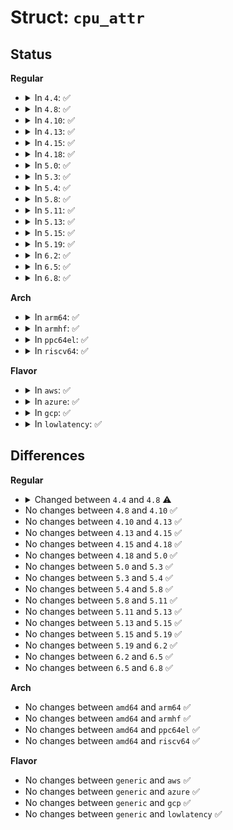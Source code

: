 # Struct: <code>cpu_attr</code>

## Status
<b>Regular</b>
<ul>
<li>
<details>
<summary>In <code>4.4</code>: ✅</summary>

```c
struct cpu_attr {
    struct device_attribute attr;
    const const const struct cpumask * * map;
};
```
</details>
</li>
<li>
<details>
<summary>In <code>4.8</code>: ✅</summary>

```c
struct cpu_attr {
    struct device_attribute attr;
    const const struct cpumask * map;
};
```
</details>
</li>
<li>
<details>
<summary>In <code>4.10</code>: ✅</summary>

```c
struct cpu_attr {
    struct device_attribute attr;
    const const struct cpumask * map;
};
```
</details>
</li>
<li>
<details>
<summary>In <code>4.13</code>: ✅</summary>

```c
struct cpu_attr {
    struct device_attribute attr;
    const const struct cpumask * map;
};
```
</details>
</li>
<li>
<details>
<summary>In <code>4.15</code>: ✅</summary>

```c
struct cpu_attr {
    struct device_attribute attr;
    const const struct cpumask * map;
};
```
</details>
</li>
<li>
<details>
<summary>In <code>4.18</code>: ✅</summary>

```c
struct cpu_attr {
    struct device_attribute attr;
    const const struct cpumask * map;
};
```
</details>
</li>
<li>
<details>
<summary>In <code>5.0</code>: ✅</summary>

```c
struct cpu_attr {
    struct device_attribute attr;
    const const struct cpumask * map;
};
```
</details>
</li>
<li>
<details>
<summary>In <code>5.3</code>: ✅</summary>

```c
struct cpu_attr {
    struct device_attribute attr;
    const const struct cpumask * map;
};
```
</details>
</li>
<li>
<details>
<summary>In <code>5.4</code>: ✅</summary>

```c
struct cpu_attr {
    struct device_attribute attr;
    const const struct cpumask * map;
};
```
</details>
</li>
<li>
<details>
<summary>In <code>5.8</code>: ✅</summary>

```c
struct cpu_attr {
    struct device_attribute attr;
    const const struct cpumask * map;
};
```
</details>
</li>
<li>
<details>
<summary>In <code>5.11</code>: ✅</summary>

```c
struct cpu_attr {
    struct device_attribute attr;
    const const struct cpumask * map;
};
```
</details>
</li>
<li>
<details>
<summary>In <code>5.13</code>: ✅</summary>

```c
struct cpu_attr {
    struct device_attribute attr;
    const const struct cpumask * map;
};
```
</details>
</li>
<li>
<details>
<summary>In <code>5.15</code>: ✅</summary>

```c
struct cpu_attr {
    struct device_attribute attr;
    const const struct cpumask * map;
};
```
</details>
</li>
<li>
<details>
<summary>In <code>5.19</code>: ✅</summary>

```c
struct cpu_attr {
    struct device_attribute attr;
    const const struct cpumask * map;
};
```
</details>
</li>
<li>
<details>
<summary>In <code>6.2</code>: ✅</summary>

```c
struct cpu_attr {
    struct device_attribute attr;
    const const struct cpumask * map;
};
```
</details>
</li>
<li>
<details>
<summary>In <code>6.5</code>: ✅</summary>

```c
struct cpu_attr {
    struct device_attribute attr;
    const const struct cpumask * map;
};
```
</details>
</li>
<li>
<details>
<summary>In <code>6.8</code>: ✅</summary>

```c
struct cpu_attr {
    struct device_attribute attr;
    const const struct cpumask * map;
};
```
</details>
</li>
</ul>
<b>Arch</b>
<ul>
<li>
<details>
<summary>In <code>arm64</code>: ✅</summary>

```c
struct cpu_attr {
    struct device_attribute attr;
    const const struct cpumask * map;
};
```
</details>
</li>
<li>
<details>
<summary>In <code>armhf</code>: ✅</summary>

```c
struct cpu_attr {
    struct device_attribute attr;
    const const struct cpumask * map;
};
```
</details>
</li>
<li>
<details>
<summary>In <code>ppc64el</code>: ✅</summary>

```c
struct cpu_attr {
    struct device_attribute attr;
    const const struct cpumask * map;
};
```
</details>
</li>
<li>
<details>
<summary>In <code>riscv64</code>: ✅</summary>

```c
struct cpu_attr {
    struct device_attribute attr;
    const const struct cpumask * map;
};
```
</details>
</li>
</ul>
<b>Flavor</b>
<ul>
<li>
<details>
<summary>In <code>aws</code>: ✅</summary>

```c
struct cpu_attr {
    struct device_attribute attr;
    const const struct cpumask * map;
};
```
</details>
</li>
<li>
<details>
<summary>In <code>azure</code>: ✅</summary>

```c
struct cpu_attr {
    struct device_attribute attr;
    const const struct cpumask * map;
};
```
</details>
</li>
<li>
<details>
<summary>In <code>gcp</code>: ✅</summary>

```c
struct cpu_attr {
    struct device_attribute attr;
    const const struct cpumask * map;
};
```
</details>
</li>
<li>
<details>
<summary>In <code>lowlatency</code>: ✅</summary>

```c
struct cpu_attr {
    struct device_attribute attr;
    const const struct cpumask * map;
};
```
</details>
</li>
</ul>

## Differences
<b>Regular</b>
<ul>
<li>
<details>
<summary>Changed between <code>4.4</code> and <code>4.8</code> ⚠️</summary>
<ul>
<li>
<b>Field type changed. </b>
<code>const const const struct cpumask * * map</code> ➡️ <code>const const struct cpumask * map</code>
</li>
</ul>
</details>
</li>
<li>
No changes between <code>4.8</code> and <code>4.10</code> ✅
</li>
<li>
No changes between <code>4.10</code> and <code>4.13</code> ✅
</li>
<li>
No changes between <code>4.13</code> and <code>4.15</code> ✅
</li>
<li>
No changes between <code>4.15</code> and <code>4.18</code> ✅
</li>
<li>
No changes between <code>4.18</code> and <code>5.0</code> ✅
</li>
<li>
No changes between <code>5.0</code> and <code>5.3</code> ✅
</li>
<li>
No changes between <code>5.3</code> and <code>5.4</code> ✅
</li>
<li>
No changes between <code>5.4</code> and <code>5.8</code> ✅
</li>
<li>
No changes between <code>5.8</code> and <code>5.11</code> ✅
</li>
<li>
No changes between <code>5.11</code> and <code>5.13</code> ✅
</li>
<li>
No changes between <code>5.13</code> and <code>5.15</code> ✅
</li>
<li>
No changes between <code>5.15</code> and <code>5.19</code> ✅
</li>
<li>
No changes between <code>5.19</code> and <code>6.2</code> ✅
</li>
<li>
No changes between <code>6.2</code> and <code>6.5</code> ✅
</li>
<li>
No changes between <code>6.5</code> and <code>6.8</code> ✅
</li>
</ul>
<b>Arch</b>
<ul>
<li>
No changes between <code>amd64</code> and <code>arm64</code> ✅
</li>
<li>
No changes between <code>amd64</code> and <code>armhf</code> ✅
</li>
<li>
No changes between <code>amd64</code> and <code>ppc64el</code> ✅
</li>
<li>
No changes between <code>amd64</code> and <code>riscv64</code> ✅
</li>
</ul>
<b>Flavor</b>
<ul>
<li>
No changes between <code>generic</code> and <code>aws</code> ✅
</li>
<li>
No changes between <code>generic</code> and <code>azure</code> ✅
</li>
<li>
No changes between <code>generic</code> and <code>gcp</code> ✅
</li>
<li>
No changes between <code>generic</code> and <code>lowlatency</code> ✅
</li>
</ul>
